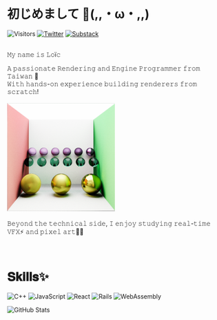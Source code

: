 # 初じめまして 👋(,,・ω・,,)
![Visitors](https://komarev.com/ghpvc/?username=painfulexistence&label=Visitors%20&color=daf7a6&style=flat)
[![Twitter](https://img.shields.io/twitter/follow/DevLucidum.svg?style=social)](https://twitter.com/intent/follow?screen_name=DevLucidum)
[![Substack](https://img.shields.io/badge/Substack-%23006f5c.svg?style=flat&logo=substack&logoColor=ffffff&label=Arcane%20Realms)](https://painfulexistence.substack.com/)
<br />
<br />

𝙼𝚢 𝚗𝚊𝚖𝚎 𝚒𝚜 𝙻𝚘ï𝚌

𝙰 𝚙𝚊𝚜𝚜𝚒𝚘𝚗𝚊𝚝𝚎 𝚁𝚎𝚗𝚍𝚎𝚛𝚒𝚗𝚐 𝚊𝚗𝚍 𝙴𝚗𝚐𝚒𝚗𝚎 𝙿𝚛𝚘𝚐𝚛𝚊𝚖𝚖𝚎𝚛 𝚏𝚛𝚘𝚖 𝚃𝚊𝚒𝚠𝚊𝚗 🧋 <br />
𝚆𝚒𝚝𝚑 𝚑𝚊𝚗𝚍𝚜-𝚘𝚗 𝚎𝚡𝚙𝚎𝚛𝚒𝚎𝚗𝚌𝚎 𝚋𝚞𝚒𝚕𝚍𝚒𝚗𝚐 𝚛𝚎𝚗𝚍𝚎𝚛𝚎𝚛𝚜 𝚏𝚛𝚘𝚖 𝚜𝚌𝚛𝚊𝚝𝚌𝚑! <br />
<br />
<img src=".github/media/pathtracer-pbr-refraction.png" alt="Project Demo 1" width=250 height=250 /> <br />
<br />
𝙱𝚎𝚢𝚘𝚗𝚍 𝚝𝚑𝚎 𝚝𝚎𝚌𝚑𝚗𝚒𝚌𝚊𝚕 𝚜𝚒𝚍𝚎, 𝙸 𝚎𝚗𝚓𝚘𝚢 𝚜𝚝𝚞𝚍𝚢𝚒𝚗𝚐 𝚛𝚎𝚊𝚕-𝚝𝚒𝚖𝚎 𝚅𝙵𝚇⚡️ 𝚊𝚗𝚍 𝚙𝚒𝚡𝚎𝚕 𝚊𝚛𝚝👨‍🎨 <br />
<br />
<br />

# 𝐒𝐤𝐢𝐥𝐥𝐬✨
![C++](https://img.shields.io/badge/C%2B%2B-00599C?style=flat&logo=c%2B%2B&logoColor=white)
![JavaScript](https://img.shields.io/badge/JavaScript-323330.svg?logo=javascript&logoColor=F7DF1E)
![React](https://img.shields.io/badge/React-20232a.svg?logo=react&logoColor=61DAFB)
![Rails](https://img.shields.io/badge/Rails-CC0000.svg?logo=ruby-on-rails&logoColor=white)
![WebAssembly](https://img.shields.io/badge/WebAssembly-654FF0?style=flat&logo=WebAssembly&logoColor=white)

![GitHub Stats](https://github-readme-streak-stats.herokuapp.com/?user=painfulexistence&)
